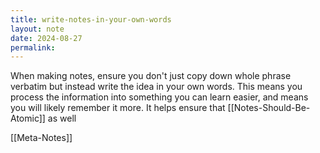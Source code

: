 ```yaml
---
title: write-notes-in-your-own-words
layout: note
date: 2024-08-27
permalink:
---
```


When making notes, ensure you don't just copy down whole phrase verbatim but instead write the idea in your own words. This means you process the information into something you can learn easier, and means you will likely remember it more. It helps ensure that [[Notes-Should-Be-Atomic]] as well

[[Meta-Notes]]